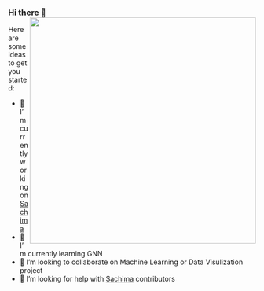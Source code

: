 ### Hi there 👋<img align='right' src="https://github-readme-stats.vercel.app/api?username=nocmk2&count_private=true&show_icons=true&include_all_commits=true&hide_rank=true&hide_title=true" width=460>

<!--
**nocmk2/nocmk2** is a ✨ _special_ ✨ repository because its `README.md` (this file) appears on your GitHub profile.
-->

Here are some ideas to get you started:

- 🔭 I’m currently working on [Sachima](https://github.com/DessertsLab/Sachima)
- 🌱 I’m currently learning GNN
- 👯 I’m looking to collaborate on Machine Learning or Data Visulization project
- 🤔 I’m looking for help with [Sachima](https://github.com/DessertsLab/Sachima) contributors 


